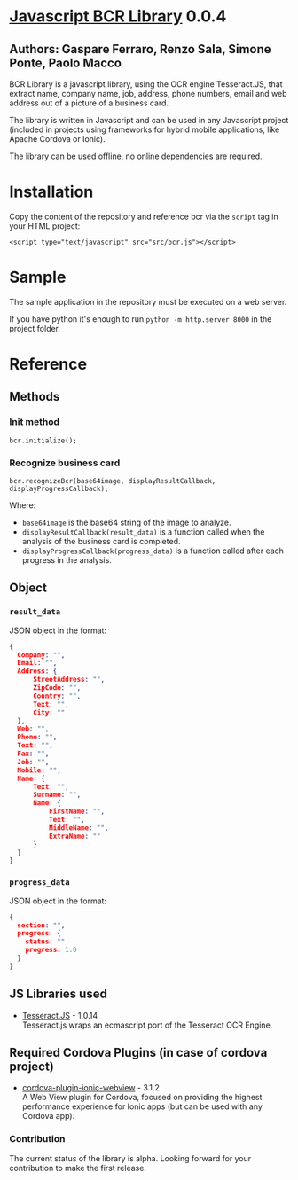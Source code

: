 # [Javascript BCR Library](https://github.com/syneo-tools-gmbh/Javascript-BCR-Library) 0.0.4
## Authors: Gaspare Ferraro, Renzo Sala, Simone Ponte, Paolo Macco

BCR Library is a javascript library, using the OCR engine Tesseract.JS, that extract name, company name, job, address, phone numbers, email and web address out of a picture of a business card.

The library is written in Javascript and can be used in any Javascript project (included in projects using frameworks for hybrid mobile applications, like Apache Cordova or Ionic).

The library can be used offline, no online dependencies are required.

# Installation
Copy the content of the repository and reference bcr via the `script` tag in your HTML project:
  
  `<script type="text/javascript" src="src/bcr.js"></script>`

# Sample
The sample application in the repository must be executed on a web server.

If you have python it's enough to run `python -m http.server 8000` in the project folder.

# Reference

## Methods
### Init method
`bcr.initialize();`

### Recognize business card 
`bcr.recognizeBcr(base64image, displayResultCallback, displayProgressCallback);`

Where:

- `base64image` is the base64 string of the image to analyze.
- `displayResultCallback(result_data)` is a function called when the analysis of the business card is completed.
- `displayProgressCallback(progress_data)` is a function called after each progress in the analysis.

## Object

### `result_data`
JSON object in the format:

```json
{
  Company: "",
  Email: "",
  Address: {
      StreetAddress: "",
      ZipCode: "",
      Country: "",
      Text: "",
      City: ""
  },
  Web: "",
  Phone: "",
  Text: "",
  Fax: "",
  Job: "",
  Mobile: "",
  Name: {
      Text: "",
      Surname: "",
      Name: {
          FirstName: "",
          Text: "",
          MiddleName: "",
          ExtraName: ""
      }
  }
}
```

### `progress_data`

JSON object in the format:

```json
{
  section: "",
  progress: {
    status: ""
    progress: 1.0
  }
}
```

## JS Libraries used 

* [Tesseract.JS](https://github.com/naptha/tesseract.js) - 1.0.14<br/>
Tesseract.js wraps an ecmascript port of the Tesseract OCR Engine.

## Required Cordova Plugins (in case of cordova project) 

* [cordova-plugin-ionic-webview](https://github.com/ionic-team/cordova-plugin-ionic-webview/) - 3.1.2<br/>
A Web View plugin for Cordova, focused on providing the highest performance experience for Ionic apps (but can be used with any Cordova app).

### Contribution ###

The current status of the library is alpha. Looking forward for your contribution to make the first release.
